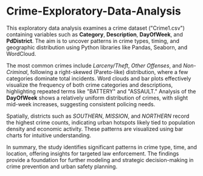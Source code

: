 # Crime-Exploratory-Data-Analysis
This exploratory data analysis examines a crime dataset ("Crime1.csv") containing variables such as **Category**, **Description**, **DayOfWeek**, and **PdDistrict**. The aim is to uncover patterns in crime types, timing, and geographic distribution using Python libraries like Pandas, Seaborn, and WordCloud.

The most common crimes include *Larceny/Theft*, *Other Offenses*, and *Non-Criminal*, following a right-skewed (Pareto-like) distribution, where a few categories dominate total incidents. Word clouds and bar plots effectively visualize the frequency of both crime categories and descriptions, highlighting repeated terms like "BATTERY" and "ASSAULT." Analysis of the **DayOfWeek** shows a relatively uniform distribution of crimes, with slight mid-week increases, suggesting consistent policing needs.

Spatially, districts such as *SOUTHERN*, *MISSION*, and *NORTHERN* record the highest crime counts, indicating urban hotspots likely tied to population density and economic activity. These patterns are visualized using bar charts for intuitive understanding.

In summary, the study identifies significant patterns in crime type, time, and location, offering insights for targeted law enforcement. The findings provide a foundation for further modeling and strategic decision-making in crime prevention and urban safety planning.
